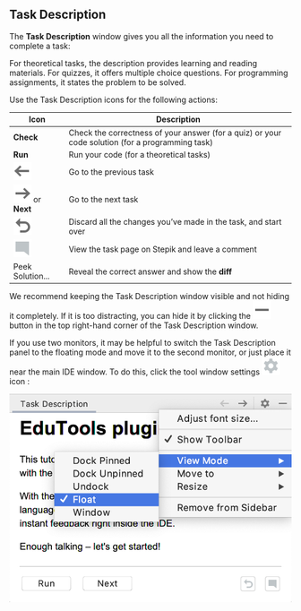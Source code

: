 ## Task Description

The **Task Description** window gives you all the information you need to complete a task:

For theoretical tasks, the description provides learning and reading materials.
For quizzes, it offers multiple choice questions.
For programming assignments, it states the problem to be solved.

Use the Task Description icons for the following actions:

| Icon                               | Description                   |
|------------------------------------|-------------------------------|
|**Check**                           | Check the correctness of your answer (for a quiz) or your code solution (for a programming task)|   
| **Run**                            | Run your code (for a theoretical tasks)|
|![](images/back.svg)                | Go to the previous task       |    
|![](images/forward.svg) or **Next** | Go to the next task| 
|![](images/reset.svg)               | Discard all the changes you’ve made in the task, and start over| 
|![](images/commentTask.svg)         | View the task page on Stepik and leave a comment| 
|<a>Peek Solution...</a>             | Reveal the correct answer and show the <b>diff</b>|

We recommend keeping the Task Description window visible and not hiding it completely. If it is too distracting, you can hide it by clicking the ![](images/hideToolWindow.svg) button in the top right-hand corner of the Task Description window.

If you use two monitors, it may be helpful to switch the Task Description panel to the floating mode and move it to the second monitor, or just place it near the main IDE window. To do this, click the tool window settings ![](images/gear.svg) icon : 

![](images/edu_task_description_window_settings.png)

<style>
    img {
        display: inline !important;
    }
</style>